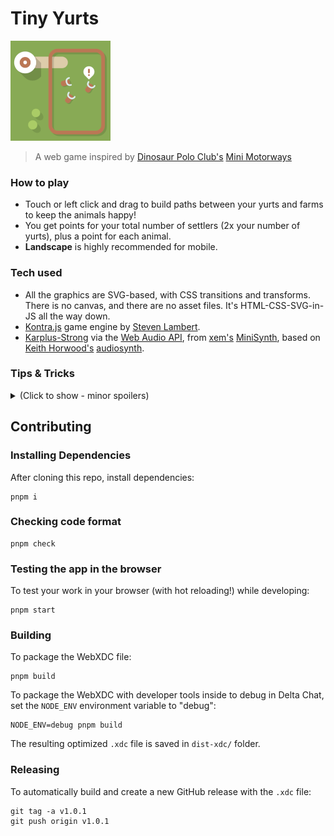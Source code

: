 # Tiny Yurts

<img src="./public/icon.png" alt="Game icon"/>

> A web game inspired by [Dinosaur Polo Club's](https://dinopoloclub.com/) [Mini Motorways](https://dinopoloclub.com/games/mini-motorways/)

### How to play

- Touch or left click and drag to build paths between your yurts and farms to keep the animals happy!
- You get points for your total number of settlers (2x your number of yurts), plus a point for each animal.
- **Landscape** is highly recommended for mobile.

### Tech used

- All the graphics are SVG-based, with CSS transitions and transforms. There is no canvas, and there are no asset files. It's HTML-CSS-SVG-in-JS all the way down.
- [Kontra.js](https://straker.github.io/kontra/) game engine by [Steven Lambert](https://stevenklambert.com/).
- [Karplus-Strong](https://en.wikipedia.org/wiki/Karplus%E2%80%93Strong_string_synthesis) via the [Web Audio API](https://developer.mozilla.org/en-US/docs/Web/API/Web_Audio_API), from [xem's](https://xem.github.io/) [MiniSynth](https://github.com/xem/js1k19/blob/gh-pages/miniSynth/index.html), based on [Keith Horwood's](https://keithwhor.com/) [audiosynth](https://github.com/keithwhor/audiosynth).

### Tips & Tricks

<details>
<summary>(Click to show - minor spoilers)</summary>  
<p>
  <ul>
    <li>You can build paths while the game is paused, if you need a little more time to think.</li>
    <li>You can delete the path that comes with the starting farm!</li>
    <li>Paths cannot be build over water, so to connect a fish farm you have to join a path to the end of the stepping stones.</li>
    <li>Distance is the most important factor when determining how well a yurt can cope with a farms demands.</li>
    <li>You don't have to connect every yurt!</li>
    <li>You can send your settlers through other farms. If the farm is of a different type, it won't interfere at all, however if it's a farm of the same type, the settlers are more likely to head there than travel through it to the further away one.</li>
    <li>Your settlers may get stuck at farms if they have no way home. You'll have to re-build a path for them to get back to their own yurt before they can help out again.</li>
    <li>Diagonal paths use fewer path tiles to go a further distance, but because they are further, it will take settlers longer to get to their destinations for the same number of grid-cells traversed.</li>
    <li>Farms have a "needyness" based on the animal type, times the number of animals minus 1, times a subtle difficulty-over-time curve. For example a farm with two adult oxen and one baby, will have 2 × [ox demand number] × [difficulty scaling].</li>
    <li>Farms issue capacity is based of the total number of adults, times 3. For example a farm with two adult oxen and one baby, will have 2 (adults) × 3 = 6 capacity, which is represented by the two starting (!) and then 4 segments in the pop-up issue indicator. This means you have to deal with farms with only two adults quickly!</li>
  <ul>
</p>
</details>

## Contributing

### Installing Dependencies

After cloning this repo, install dependencies:

```
pnpm i
```

### Checking code format

```
pnpm check
```

### Testing the app in the browser

To test your work in your browser (with hot reloading!) while developing:

```
pnpm start
```

### Building

To package the WebXDC file:

```
pnpm build
```

To package the WebXDC with developer tools inside to debug in Delta Chat, set the `NODE_ENV`
environment variable to "debug":

```
NODE_ENV=debug pnpm build
```

The resulting optimized `.xdc` file is saved in `dist-xdc/` folder.

### Releasing

To automatically build and create a new GitHub release with the `.xdc` file:

```
git tag -a v1.0.1
git push origin v1.0.1
```
